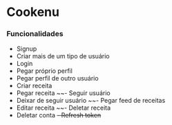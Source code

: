 # Cookenu

### Funcionalidades

- Signup
- Criar mais de um tipo de usuário
- Login
- Pegar próprio perfil
- Pegar perfil de outro usuário
- Criar receita
- Pegar receita
~~- Seguir usuário
- Deixar de seguir usuário
~~- Pegar feed de receitas
- Editar receita
~~- Deletar receita
- Deletar conta
~~- Refresh token~~
